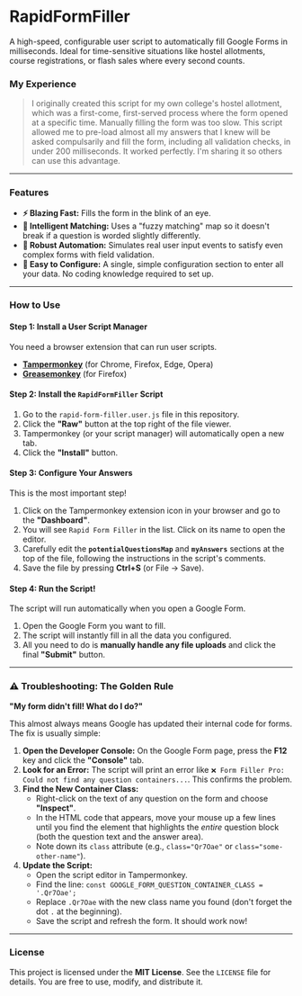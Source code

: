 # RapidFormFiller

A high-speed, configurable user script to automatically fill Google Forms in milliseconds. Ideal for time-sensitive situations like hostel allotments, course registrations, or flash sales where every second counts.

### My Experience
> I originally created this script for my own college's hostel allotment, which was a first-come, first-served process where the form opened at a specific time. Manually filling the form was too slow. This script allowed me to pre-load almost all my answers that I knew will be asked compulsarily and fill the form, including all validation checks, in under 200 milliseconds. It worked perfectly. I'm sharing it so others can use this advantage.

---

### Features

*   **⚡ Blazing Fast:** Fills the form in the blink of an eye.
*   **🧠 Intelligent Matching:** Uses a "fuzzy matching" map so it doesn't break if a question is worded slightly differently.
*   **🤖 Robust Automation:** Simulates real user input events to satisfy even complex forms with field validation.
*   **🔧 Easy to Configure:** A single, simple configuration section to enter all your data. No coding knowledge required to set up.

---

### How to Use

#### Step 1: Install a User Script Manager

You need a browser extension that can run user scripts.
*   [**Tampermonkey**](https://www.tampermonkey.net/) (for Chrome, Firefox, Edge, Opera)
*   [**Greasemonkey**](https://www.greasespot.net/) (for Firefox)

#### Step 2: Install the `RapidFormFiller` Script

1.  Go to the `rapid-form-filler.user.js` file in this repository.
2.  Click the **"Raw"** button at the top right of the file viewer.
3.  Tampermonkey (or your script manager) will automatically open a new tab.
4.  Click the **"Install"** button.

#### Step 3: Configure Your Answers

This is the most important step!

1.  Click on the Tampermonkey extension icon in your browser and go to the **"Dashboard"**.
2.  You will see `Rapid Form Filler` in the list. Click on its name to open the editor.
3.  Carefully edit the **`potentialQuestionsMap`** and **`myAnswers`** sections at the top of the file, following the instructions in the script's comments.
4.  Save the file by pressing **Ctrl+S** (or File -> Save).

#### Step 4: Run the Script!
The script will run automatically when you open a Google Form.
1.  Open the Google Form you want to fill.
2.  The script will instantly fill in all the data you configured.
3.  All you need to do is **manually handle any file uploads** and click the final **"Submit"** button.

---

### ⚠️ Troubleshooting: The Golden Rule

**"My form didn't fill! What do I do?"**

This almost always means Google has updated their internal code for forms. The fix is usually simple:

1.  **Open the Developer Console:** On the Google Form page, press the **F12** key and click the **"Console"** tab.
2.  **Look for an Error:** The script will print an error like `❌ Form Filler Pro: Could not find any question containers...`. This confirms the problem.
3.  **Find the New Container Class:**
    *   Right-click on the text of any question on the form and choose **"Inspect"**.
    *   In the HTML code that appears, move your mouse up a few lines until you find the element that highlights the *entire* question block (both the question text and the answer area).
    *   Note down its `class` attribute (e.g., `class="Qr7Oae"` or `class="some-other-name"`).
4.  **Update the Script:**
    *   Open the script editor in Tampermonkey.
    *   Find the line: `const GOOGLE_FORM_QUESTION_CONTAINER_CLASS = '.Qr7Oae';`
    *   Replace `.Qr7Oae` with the new class name you found (don't forget the dot `.` at the beginning).
    *   Save the script and refresh the form. It should work now!

---

### License

This project is licensed under the **MIT License**. See the `LICENSE` file for details. You are free to use, modify, and distribute it.
